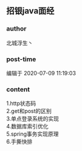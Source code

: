 ## 招银java面经
### author 
北城浮生丶
### post-time 

编辑于  2020-07-09 11:19:03
### content 
<div class="post-topic-des nc-post-content">
 <div>
  1.http状态码
 </div>
 <div>
  2.get和post的区别
 </div>
 <div>
  3.单点登录系统的实现
 </div>
 <div>
  4.数据库索引优化
 </div>
 <div>
  5.spring事务实现原理
 </div>
 <div>
  6.手撕快排
 </div>
</div>
